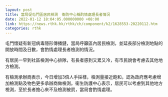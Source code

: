 ```yaml
---
layout: post
title: 當局促屯門區居民檢測　衞防中心稱酌情處理長者情況
date: 2022-01-12 18:04:05.000000000 +08:00
link: https://news.rthk.hk/rthk/ch/component/k2/1628553-20220112.htm
categories: rthk
---
```


屯門懷疑有新冠病毒隱形傳播鏈，當局呼籲區內居民檢測，並延長部分檢測地點的開放時間及日數，會酌情處理長者檢測的情況。

有居民一早到社區檢測中心排隊，有長者感到又累又冷，有市民說會考慮去其他地方檢測。

有檢測承辦商表示，今日增加3倍人手採樣，檢測量接近飽和，認為政府應考慮增加檢測點及物色更多承辦商做檢測。衞生防護中心表示，居民可以考慮到其他地方檢測，至於長者擔心來不及檢測被罰，當局會酌情處理。
